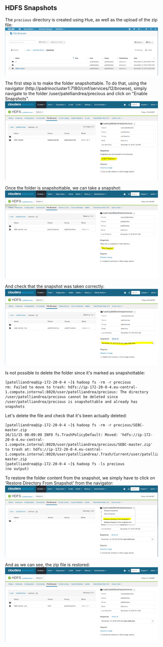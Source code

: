 ## HDFS Snapshots
The `precious` directory is created using Hue, as well as the upload of the zip file:
![precious folder](../png/precious_folder.png)

The first step is to make the folder snapshottable. To do that, using the navigator (http://padrinocluster1:7180/cmf/services/12/browse), simply navigate to the folder /user/patelliandrea/precious and click on "Enable Snapshots".
![enable snapshot](../png/enable_snapshots.png)

Once the folder is snapshottable, we can take a snapshot:
![take snapshot](../png/take_snapshot.png)

And check that the snapshot was taken correctly:
![snapshot list](../png/done_snapshot.png)

Is not possible to delete the folder since it's marked as snapshottable:
```
[patelliandrea@ip-172-20-0-4 ~]$ hadoop fs -rm -r precious
rm: Failed to move to trash: hdfs://ip-172-20-0-4.eu-central-1.compute.internal:8020/user/patelliandrea/precious: The directory /user/patelliandrea/precious cannot be deleted since /user/patelliandrea/precious is snapshottable and already has snapshots
```

Let's delete the file and check that it's been actually deleted:
```
[patelliandrea@ip-172-20-0-4 ~]$ hadoop fs -rm -r precious/SEBC-master.zip
16/11/15 08:09:09 INFO fs.TrashPolicyDefault: Moved: 'hdfs://ip-172-20-0-4.eu-central-1.compute.internal:8020/user/patelliandrea/precious/SEBC-master.zip' to trash at: hdfs://ip-172-20-0-4.eu-central-1.compute.internal:8020/user/patelliandrea/.Trash/Current/user/patelliandrea/precious/SEBC-master.zip
[patelliandrea@ip-172-20-0-4 ~]$ hadoop fs -ls precious
(no output)
```

To restore the folder content from the snapshot, we simply have to click on 'Restore Directory From Snapshot' from the navigator:
![restore from snapshot](../png/restore.png)

And as we can see, the zip file is restored:
![zip file restored](../png/restored.png)